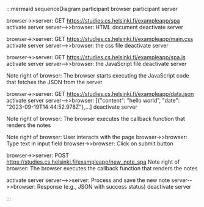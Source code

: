 :::mermaid
sequenceDiagram
participant browser
participant server

browser->>server: GET https://studies.cs.helsinki.fi/exampleapp/spa
activate server
server-->>browser: HTML document
deactivate server

browser->>server: GET https://studies.cs.helsinki.fi/exampleapp/main.css
activate server
server-->>browser: the css file
deactivate server

browser->>server: GET https://studies.cs.helsinki.fi/exampleapp/spa.js
activate server
server-->>browser: the JavaScript file
deactivate server

Note right of browser: The browser starts executing the JavaScript code that fetches the JSON from the server

browser->>server: GET https://studies.cs.helsinki.fi/exampleapp/data.json
activate server
server-->>browser: [{"content": "hello world", "date": "2023-09-19T14:44:52.978Z"},...]
deactivate server

Note right of browser: The browser executes the callback function that renders the notes

Note right of browser: User interacts with the page
browser->>browser: Type text in input field
browser->>browser: Click on submit button

browser->>server: POST https://studies.cs.helsinki.fi/exampleapp/new_note_spa
Note right of browser: The browser executes the callback function that renders the notes

activate server
server-->>server: Process and save the new note
server-->>browser: Response (e.g., JSON with success status)
deactivate server

:::
